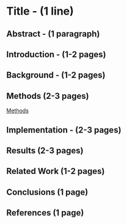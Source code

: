 # Title - (1 line)

## Abstract - (1 paragraph)

## Introduction - (1-2 pages)

## Background - (1-2 pages)

## Methods (2-3 pages)
[Methods](Methods.md)
## Implementation - (2-3 pages)

## Results (2-3 pages)

## Related Work (1-2 pages)

## Conclusions (1 page)

## References (1 page)

